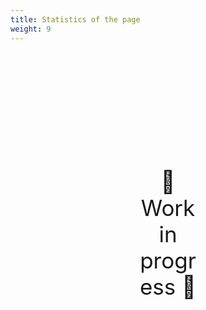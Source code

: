 ```yaml
---
title: Statistics of the page
weight: 9
---
```

<div style="text-align: center; font-size:2.5em;margin: 200px;">🚧 Work in progress 🚧</div>